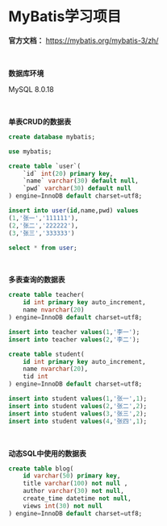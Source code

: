 # MyBatis学习项目
**官方文档：** https://mybatis.org/mybatis-3/zh/

<br>

**数据库环境**

MySQL 8.0.18

<br>

**单表CRUD的数据表**

```sql
create database mybatis;

use mybatis;

create table `user`(
	`id` int(20) primary key,
    `name` varchar(30) default null,
    `pwd` varchar(30) default null
) engine=InnoDB default charset=utf8;

insert into user(id,name,pwd) values
(1,'张一','111111'),
(2,'张二','222222'),
(3,'张三','333333')

select * from user;
```

<br>

**多表查询的数据表**

```sql
create table teacher(
	id int primary key auto_increment,
    name nvarchar(20)
) engine=InnoDB default charset=utf8;

insert into teacher values(1,'李一');
insert into teacher values(2,'李二');

create table student(
	id int primary key auto_increment,
    name nvarchar(20),
    tid int
) engine=InnoDB default charset=utf8;

insert into student values(1,'张一',1);
insert into student values(2,'张二',2);
insert into student values(3,'张三',2);
insert into student values(4,'张四',1);
```

<br>

**动态SQL中使用的数据表**

```sql
create table blog(
	id varchar(50) primary key,
	title varchar(100) not null ,
	author varchar(30) not null,
	create_time datetime not null,
	views int(30) not null
) engine=InnoDB default charset=utf8;
```

<br>